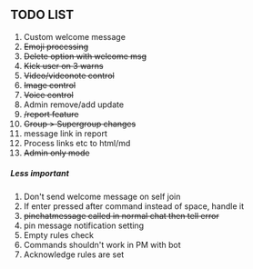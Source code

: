 ## TODO LIST

1. Custom welcome message
2. ~~Emoji processing~~
3. ~~Delete option with welcome msg~~
4. ~~Kick user on 3 warns~~
5. ~~Video/videonote control~~
6. ~~Image control~~
7. ~~Voice control~~
8. Admin remove/add update  
9. ~~/report feature~~
10. ~~Group > Supergroup changes~~
11. message link in report
12. Process links etc to html/md
13. ~~Admin only mode~~

##### Less important
1. Don't send welcome message on self join
2. If enter pressed after command instead of space, handle it
3. ~~pinchatmessage called in normal chat then tell error~~
4. pin message notification setting
5. Empty rules check
6. Commands shouldn't work in PM with bot
7. Acknowledge rules are set